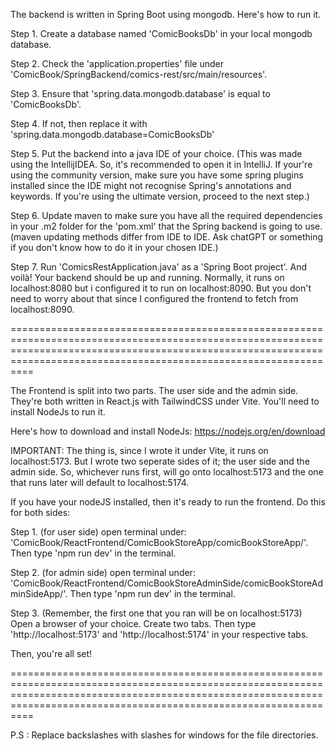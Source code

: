 The backend is written in Spring Boot using mongodb. Here's how to run it.

Step 1. Create a database named 'ComicBooksDb' in your local mongodb database.

Step 2. Check the 'application.properties' file under 'ComicBook/SpringBackend/comics-rest/src/main/resources'.

Step 3. Ensure that 'spring.data.mongodb.database' is equal to 'ComicBooksDb'.

Step 4. If not, then replace it with 'spring.data.mongodb.database=ComicBooksDb'

Step 5. Put the backend into a java IDE of your choice. (This was made using the IntellijIDEA. So, it's recommended to open it in IntelliJ. If your're using the community version, make sure you have some spring plugins installed since the IDE might not recognise Spring's annotations and keywords. If you're using the ultimate version, proceed to the next step.)

Step 6. Update maven to make sure you have all the required dependencies in your .m2 folder for the 'pom.xml' that the Spring backend is going to use. (maven updating methods differ from IDE to IDE. Ask chatGPT or something if you don't know how to do it in your chosen IDE.)

Step 7. Run 'ComicsRestApplication.java' as a 'Spring Boot project'. And voilà! Your backend should be up and running. Normally, it runs on localhost:8080 but i configured it to run on localhost:8090. But you don't need to worry about that since I configured the frontend to fetch from localhost:8090.

============================================================================================================================================================================================================================

The Frontend is split into two parts. The user side and the admin side. They're both written in React.js with TailwindCSS under Vite. You'll need to install NodeJs to run it.

Here's how to download and install NodeJs: https://nodejs.org/en/download

IMPORTANT: The thing is, since I wrote it under Vite, it runs on localhost:5173. But I wrote two seperate sides of it; the user side and the admin side. So, whichever runs first, will go onto localhost:5173 and the one that runs later will default to localhost:5174.

If you have your nodeJS installed, then it's ready to run the frontend. Do this for both sides:

Step 1. (for user side) open terminal under: 'ComicBook/ReactFrontend/ComicBookStoreApp/comicBookStoreApp/'. Then type 'npm run dev' in the terminal.

Step 2. (for admin side) open terminal under: 'ComicBook/ReactFrontend/ComicBookStoreAdminSide/comicBookStoreAdminSideApp/'. Then type 'npm run dev' in the terminal.

Step 3. (Remember, the first one that you ran will be on localhost:5173) Open a browser of your choice. Create two tabs. Then type 'http://localhost:5173' and 'http://localhost:5174' in your respective tabs.

Then, you're all set!


============================================================================================================================================================================================================================

P.S : Replace backslashes with slashes for windows for the file directories.
